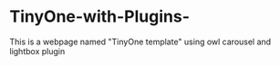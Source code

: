# TinyOne-with-Plugins-
This is a webpage named "TinyOne template" using owl carousel and lightbox plugin
